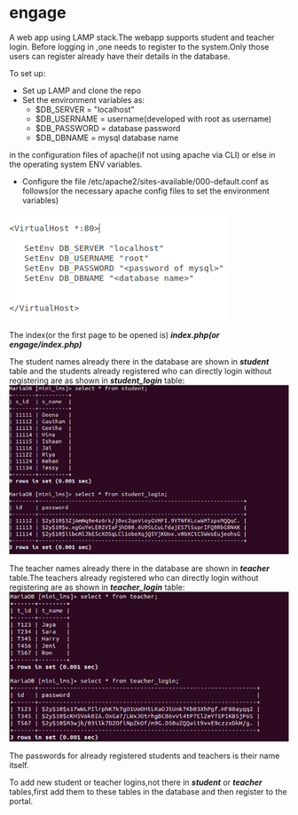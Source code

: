 # engage

A web app using LAMP stack.The webapp supports student and teacher login.
Before logging in ,one needs to register to the system.Only those users can register already have their details in the database.

To set up:

* Set up LAMP and clone the repo
* Set the environment variables as:
    * $DB_SERVER = "localhost"
    * $DB_USERNAME = username(developed with root as username)
    * $DB_PASSWORD = database password
    * $DB_DBNAME = mysql database name

in the configuration files of apache(if not using apache via CLI) or else in the operating system ENV variables.

* Configure the file /etc/apache2/sites-available/000-default.conf as follows(or the necessary apache config files to set the environment variables)


![alt text](/engage/images/config.png)

The index(or the first page to be opened is) ***index.php(or engage/index.php)***


The student names already there in the database are shown in ***student*** table and the students already registered who can directly login without registering are as shown in ***student_login*** table:
![alt text](/engage/images/student.png)

The teacher names already there in the database are shown in ***teacher*** table.The teachers already registered who can directly login without registering are as shown in ***teacher_login*** table:
![alt text](/engage/images/teacher.png)

The passwords for already registered students and teachers is their name itself.

To add new student or teacher logins,not there in ***student*** or ***teacher*** tables,first add them to these tables in the database and then register to the portal.